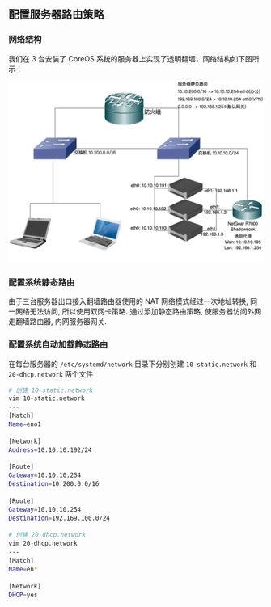 ## 配置服务器路由策略

### 网络结构

我们在 3 台安装了 CoreOS 系统的服务器上实现了透明翻墙，网络结构如下图所示：

![network_config](./images/2016-05-31_20-49-31.png)

### 配置系统静态路由

由于三台服务器出口接入翻墙路由器使用的 NAT 网络模式经过一次地址转换, 同一网络无法访问, 所以使用双网卡策略. 通过添加静态路由策略, 使服务器访问外网走翻墙路由器, 内网服务器网关.

### 配置系统自动加载静态路由

在每台服务器的 `/etc/systemd/network` 目录下分别创建 `10-static.network` 和 `20-dhcp.network` 两个文件

```bash
# 创建 10-static.network
vim 10-static.network
---
[Match]
Name=eno1

[Network]
Address=10.10.10.192/24

[Route]
Gateway=10.10.10.254
Destination=10.200.0.0/16

[Route]
Gateway=10.10.10.254
Destination=192.169.100.0/24

# 创建 20-dhcp.network
vim 20-dhcp.network
---
[Match]
Name=en*

[Network]
DHCP=yes
```

